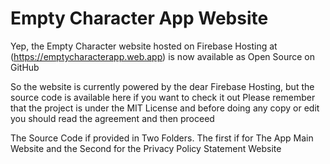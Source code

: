 # Empty Character App Website

Yep, the Empty Character website hosted on Firebase Hosting at (https://emptycharacterapp.web.app) is now available as Open Source on GitHub

So the website is currently powered by the dear Firebase Hosting, but the source code is available here if you want to check it out
Please remember that the project is under the MIT License and before doing any copy or edit you should read the agreement and then proceed

The Source Code if provided in Two Folders. The first if for The App Main Website and the Second for the Privacy Policy Statement Website
